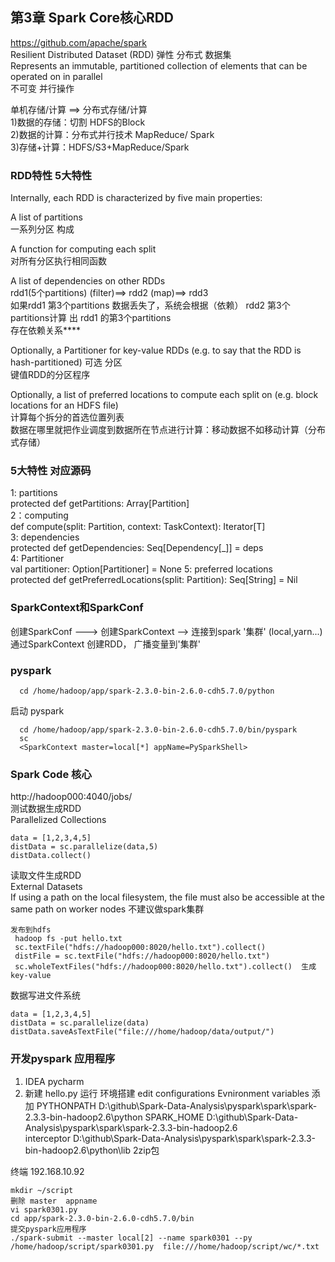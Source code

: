 ## 第3章 Spark Core核心RDD 
https://github.com/apache/spark  
Resilient Distributed Dataset (RDD)  弹性 分布式 数据集    
Represents an immutable, partitioned collection of elements that can be operated on in parallel    
不可变 并行操作  

单机存储/计算  ==> 分布式存储/计算  
1)数据的存储：切割  HDFS的Block  
2)数据的计算：分布式并行技术  MapReduce/ Spark  
3)存储+计算：HDFS/S3+MapReduce/Spark  

### RDD特性 5大特性  
Internally, each RDD is characterized by five main properties:  
 
A list of partitions    
一系列分区 构成  

A function for computing each split  
对所有分区执行相同函数  

A list of dependencies on other RDDs  
rdd1(5个partitions) (filter)==> rdd2 (map)==> rdd3  
如果rdd1 第3个partitions 数据丢失了，系统会根据（依赖） rdd2 第3个partitions计算 出 rdd1 的第3个partitions  
存在依赖关系****  

Optionally, a Partitioner for key-value RDDs (e.g. to say that the RDD is hash-partitioned) 可选 分区  
键值RDD的分区程序  

Optionally, a list of preferred locations to compute each split on (e.g. block locations for an HDFS file)  
计算每个拆分的首选位置列表  
数据在哪里就把作业调度到数据所在节点进行计算：移动数据不如移动计算（分布式存储）  


### 5大特性  对应源码  

1: partitions   
protected def getPartitions: Array[Partition]  
2：computing      
def compute(split: Partition, context: TaskContext): Iterator[T]  
3: dependencies   
protected def getDependencies: Seq[Dependency[_]] = deps  
4:  Partitioner  
val partitioner: Option[Partitioner] = None
5: preferred locations  
protected def getPreferredLocations(split: Partition): Seq[String] = Nil  


### SparkContext和SparkConf
创建SparkConf ---> 创建SparkContext --> 连接到spark '集群' (local,yarn...)  
通过SparkContext 创建RDD， 广播变量到'集群'  

### pyspark  
```shell
  cd /home/hadoop/app/spark-2.3.0-bin-2.6.0-cdh5.7.0/python  
```

启动 pyspark  
```shell
  cd /home/hadoop/app/spark-2.3.0-bin-2.6.0-cdh5.7.0/bin/pyspark  
  sc 
  <SparkContext master=local[*] appName=PySparkShell>
```  

### Spark Code 核心
http://hadoop000:4040/jobs/  
测试数据生成RDD    
Parallelized Collections  
```shell
data = [1,2,3,4,5]
distData = sc.parallelize(data,5)
distData.collect()  
```

读取文件生成RDD    
External Datasets  
If using a path on the local filesystem, the file must also be accessible at the same path on worker nodes  不建议做spark集群
```shell
发布到hdfs
 hadoop fs -put hello.txt
 sc.textFile("hdfs://hadoop000:8020/hello.txt").collect()
 distFile = sc.textFile("hdfs://hadoop000:8020/hello.txt")
 sc.wholeTextFiles("hdfs://hadoop000:8020/hello.txt").collect()  生成key-value

```
数据写进文件系统
```shell
data = [1,2,3,4,5]
distData = sc.parallelize(data)
distData.saveAsTextFile("file:///home/hadoop/data/output/")
```

### 开发pyspark 应用程序
1) IDEA pycharm
2) 新建 hello.py  运行   环境搭建
edit configurations
Evnironment variables   添加 
PYTHONPATH  D:\github\Spark-Data-Analysis\pyspark\spark\spark-2.3.3-bin-hadoop2.6\python
SPARK_HOME  D:\github\Spark-Data-Analysis\pyspark\spark\spark-2.3.3-bin-hadoop2.6\
interceptor D:\github\Spark-Data-Analysis\pyspark\spark\spark-2.3.3-bin-hadoop2.6\python\lib  2zip包


终端 192.168.10.92

```shell
mkdir ~/script
删除 master  appname
vi spark0301.py
cd app/spark-2.3.0-bin-2.6.0-cdh5.7.0/bin
提交pyspark应用程序
./spark-submit --master local[2] --name spark0301 --py /home/hadoop/script/spark0301.py  file:///home/hadoop/script/wc/*.txt


```





 
